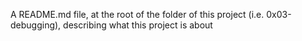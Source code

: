A README.md file, at the root of the folder of this project (i.e. 0x03-debugging), describing what this project is about